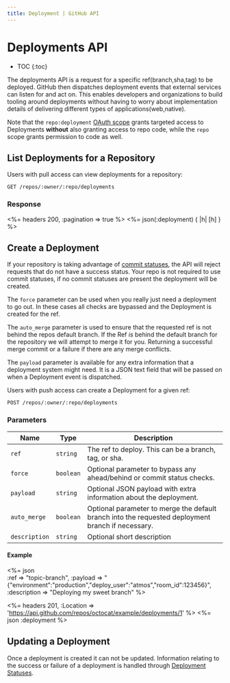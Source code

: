 ```yaml
---
title: Deployment | GitHub API
---
```


# Deployments API

* TOC
{:toc}

The deployments API is a request for a specific ref(branch,sha,tag) to be
deployed. GitHub then dispatches deployment events that external services can
listen for and act on. This enables developers and organizations to build
tooling around deployments without having to worry about implementation details
of delivering different types of applications(web,native).

Note that the `repo:deployment` [OAuth scope](/v3/oauth/#scopes) grants targeted
access to Deployments **without** also granting access to repo code, while the
`repo` scope grants permission to code as well.

## List Deployments for a Repository

Users with pull access can view deployments for a repository:

    GET /repos/:owner/:repo/deployments

### Response

<%= headers 200, :pagination => true %>
<%= json(:deployment) { |h| [h] } %>

## Create a Deployment

If your repository is taking advantage of [commit statuses](/v3/repos/statuses),
the API will reject requests that do not have a success status. Your repo is not
required to use commit statuses, if no commit statuses are present the deployment
will be created.

The `force` parameter can be used when you really just need a deployment to go
out. In these cases all checks are bypassed and the Deployment is created for
the ref.

The `auto_merge` parameter is used to ensure that the requested ref is not
behind the repos default branch. If the Ref *is* behind the
default branch for the repository we will attempt to merge it for you.
Returning a successful merge commit or a failure if there are any merge
conflicts.

The `payload` parameter is available for any extra information that a
deployment system might need. It is a JSON text field that will be passed on
when a Deployment event is dispatched.

Users with push access can create a Deployment for a given ref:

    POST /repos/:owner/:repo/deployments

### Parameters

Name | Type | Description
-----|------|--------------
`ref`|`string`| The ref to deploy. This can be a branch, tag, or sha.
`force`|`boolean`| Optional parameter to bypass any ahead/behind or commit status checks.
`payload`|`string` | Optional JSON payload with extra information about the deployment.
`auto_merge`|`boolean`| Optional parameter to merge the default branch into the requested deployment branch if necessary.
`description`|`string` | Optional short description

#### Example

<%= json \
  :ref           => "topic-branch",
  :payload       => "{\"environment\":\"production\",\"deploy_user\":\"atmos\",\"room_id\":123456}",
  :description   => "Deploying my sweet branch"
%>

<%= headers 201,
      :Location =>
'https://api.github.com/repos/octocat/example/deployments/1' %>
<%= json :deployment %>

## Updating a Deployment

Once a deployment is created it can not be updated. Information relating to the
success or failure of a deployment is handled through [Deployment Statuses](/v3/repos/deployment_statuses/).
